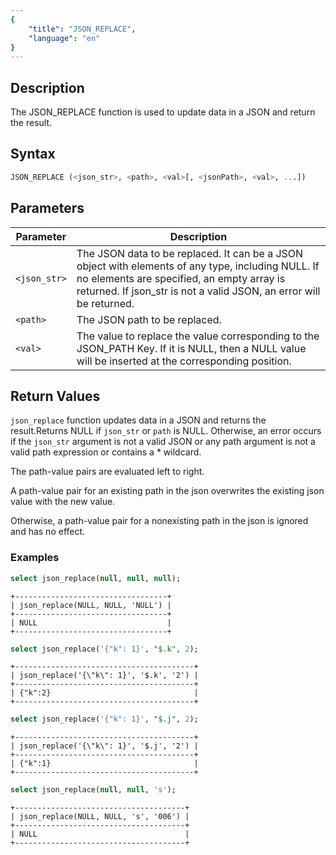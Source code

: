 ```yaml
---
{
    "title": "JSON_REPLACE",
    "language": "en"
}
---
```


<!--
Licensed to the Apache Software Foundation (ASF) under one
or more contributor license agreements.  See the NOTICE file
distributed with this work for additional information
regarding copyright ownership.  The ASF licenses this file
to you under the Apache License, Version 2.0 (the
"License"); you may not use this file except in compliance
with the License.  You may obtain a copy of the License at

  http://www.apache.org/licenses/LICENSE-2.0

Unless required by applicable law or agreed to in writing,
software distributed under the License is distributed on an
"AS IS" BASIS, WITHOUT WARRANTIES OR CONDITIONS OF ANY
KIND, either express or implied.  See the License for the
specific language governing permissions and limitations
under the License.
-->

## Description
The JSON_REPLACE function is used to update data in a JSON and return the result.

## Syntax
```sql
JSON_REPLACE (<json_str>, <path>, <val>[, <jsonPath>, <val>, ...])
```

## Parameters
| Parameter           | Description                                                                                          |
|--------------|---------------------------------------------------------------------------------------------|
| `<json_str>`  | The JSON data to be replaced. It can be a JSON object with elements of any type, including NULL. If no elements are specified, an empty array is returned. If json_str is not a valid JSON, an error will be returned. |
| `<path>` | The JSON path to be replaced.                                                          |
| `<val>`      | The value to replace the value corresponding to the JSON_PATH Key. If it is NULL, then a NULL value will be inserted at the corresponding position.                     |

## Return Values

`json_replace` function updates data in a JSON and returns the result.Returns NULL if `json_str` or `path` is NULL. Otherwise, an error occurs if the `json_str` argument is not a valid JSON or any path argument is not a valid path expression or contains a * wildcard.

The path-value pairs are evaluated left to right.

A path-value pair for an existing path in the json overwrites the existing json value with the new value.

Otherwise, a path-value pair for a nonexisting path in the json is ignored and has no effect.

### Examples

```sql
select json_replace(null, null, null);
```
```text
+----------------------------------+
| json_replace(NULL, NULL, 'NULL') |
+----------------------------------+
| NULL                             |
+----------------------------------+
```
```sql
select json_replace('{"k": 1}', "$.k", 2);
```
```text
+----------------------------------------+
| json_replace('{\"k\": 1}', '$.k', '2') |
+----------------------------------------+
| {"k":2}                                |
+----------------------------------------+
```
```sql
select json_replace('{"k": 1}', "$.j", 2);
```
```text
+----------------------------------------+
| json_replace('{\"k\": 1}', '$.j', '2') |
+----------------------------------------+
| {"k":1}                                |
+----------------------------------------+
```
```sql
select json_replace(null, null, 's');
```
```text
+--------------------------------------+
| json_replace(NULL, NULL, 's', '006') |
+--------------------------------------+
| NULL                                 |
+--------------------------------------+
```
